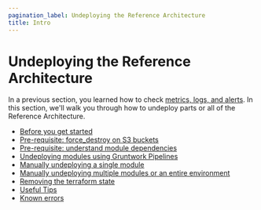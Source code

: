 ```yaml
---
pagination_label: Undeploying the Reference Architecture
title: Intro
---
```


# Undeploying the Reference Architecture

In a previous section, you learned how to check [metrics, logs, and alerts](../05-monitoring-alerting-logging/01-intro.md). In
this section, we'll walk you through how to undeploy parts or all of the Reference Architecture.

* [Before you get started](./02-before-you-get-started.md)
* [Pre-requisite: force_destroy on S3 buckets](./03-pre-requisite-force-destroy-on-s3-buckets.md)
* [Pre-requisite: understand module dependencies](./04-pre-requisite-understand-module-dependencies.md)
* [Undeploying modules using Gruntwork Pipelines](./05-undeploying-modules-using-gruntwork-pipelines.md)
* [Manually undeploying a single module](./06-manually-undeploying-a-single-module.md)
* [Manually undeploying multiple modules or an entire environment](./07-manually-undeploying-multiple-modules-or-an-entire-environment.md)
* [Removing the terraform state](./08-removing-the-terraform-state.md)
* [Useful Tips](./09-useful-tips.md)
* [Known errors](./10-known-errors.md)


<!-- ##DOCS-SOURCER-START
{"sourcePlugin":"Local File Copier","hash":"cd10ff53fcad0fcd15cddb36421e5ccf"}
##DOCS-SOURCER-END -->
